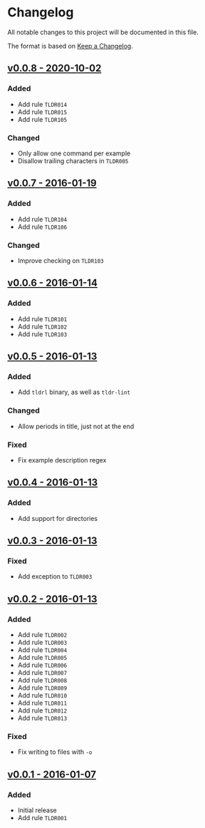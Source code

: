 # Changelog

All notable changes to this project will be documented in this file.

The format is based on [Keep a Changelog](https://keepachangelog.com).

## [v0.0.8 - 2020-10-02](https://github.com/tldr-pages/tldr-lint/compare/ad3169b394281c2c9c65b0ce0799daafe3fe01c3...e25eaa5486069f2dbfa598774130fbec78d35dd0)

### Added
- Add rule `TLDR014`
- Add rule `TLDR015`
- Add rule `TLDR105`

### Changed
- Only allow one command per example
- Disallow trailing characters in `TLDR005`

## [v0.0.7 - 2016-01-19](https://github.com/tldr-pages/tldr-lint/compare/4fe1e988fff58742e9dbd390fd75cfd4e78d86a2...ad3169b394281c2c9c65b0ce0799daafe3fe01c3)

### Added
- Add rule `TLDR104`
- Add rule `TLDR106`

### Changed
- Improve checking on `TLDR103`

## [v0.0.6 - 2016-01-14](https://github.com/tldr-pages/tldr-lint/compare/7aa06df57d94c839a7c2b01bcfbc88a1d70c7e5d...4fe1e988fff58742e9dbd390fd75cfd4e78d86a2)

### Added
- Add rule `TLDR101`
- Add rule `TLDR102`
- Add rule `TLDR103`

## [v0.0.5 - 2016-01-13](https://github.com/tldr-pages/tldr-lint/compare/86d93ce3bdbe5a7ce74e4b6a54ed159775e6d988...7aa06df57d94c839a7c2b01bcfbc88a1d70c7e5d)

### Added
- Add `tldrl` binary, as well as `tldr-lint`

### Changed
- Allow periods in title, just not at the end

### Fixed
- Fix example description regex

## [v0.0.4 - 2016-01-13](https://github.com/tldr-pages/tldr-lint/compare/cc283e077d4277efaaf88a8171c60cdf21120bb1...86d93ce3bdbe5a7ce74e4b6a54ed159775e6d988)

### Added
- Add support for directories

## [v0.0.3 - 2016-01-13](https://github.com/tldr-pages/tldr-lint/compare/7eade4f2ff3d621a92378a949d55f81096bdaa56...cc283e077d4277efaaf88a8171c60cdf21120bb1)

### Fixed
- Add exception to `TLDR003`

## [v0.0.2 - 2016-01-13](https://github.com/tldr-pages/tldr-lint/compare/4570c2fe189e5fcc0ebd42b4cd4f63ac171ae07e...7eade4f2ff3d621a92378a949d55f81096bdaa56)

### Added
- Add rule `TLDR002`
- Add rule `TLDR003`
- Add rule `TLDR004`
- Add rule `TLDR005`
- Add rule `TLDR006`
- Add rule `TLDR007`
- Add rule `TLDR008`
- Add rule `TLDR009`
- Add rule `TLDR010`
- Add rule `TLDR011`
- Add rule `TLDR012`
- Add rule `TLDR013`

### Fixed
- Fix writing to files with `-o`

## [v0.0.1 - 2016-01-07](https://github.com/tldr-pages/tldr-lint/commit/4570c2fe189e5fcc0ebd42b4cd4f63ac171ae07e)

### Added
- Initial release
- Add rule `TLDR001`
